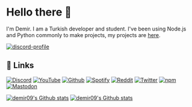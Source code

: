 # Hello there 👋
I'm Demir. I am a Turkish developer and student. I've been using Node.js and Python commonly to make projects, my projects are [here](https://github.com/demirdegerli?tab=repositories).

[![discord-profile](https://lanyard-profile-readme.vercel.app/api/793854348449939477)](https://discord.com/users/793854348449939477)

## 🔗 Links
[![Discord](https://img.shields.io/badge/discord-5865f2.svg?&style=for-the-badge&logo=discord&logoColor=white)](https://discord.com/users/793854348449939477)
[![YouTube](https://img.shields.io/badge/youtube-ff0000.svg?&style=for-the-badge&logo=youtube&logoColor=white)](https://youtube.com/channel/UCUDwGk-r2G5Vmj_mtv2QNIQ)
[![Github](https://img.shields.io/badge/github-171515.svg?&style=for-the-badge&logo=github&logoColor=white)](https://github.com/demirdegerli)
[![Spotify](https://img.shields.io/badge/spotify-1dd75f.svg?&style=for-the-badge&logo=spotify&logoColor=white)](https://open.spotify.com/user/tsv62vbya6ncgkd36aqr9ckbg)
[![Reddit](https://img.shields.io/badge/reddit-ff4500.svg?&style=for-the-badge&logo=reddit&logoColor=white)](https://reddit.com/u/demir09)
[![Twitter](https://img.shields.io/badge/twitter-1da1f2.svg?&style=for-the-badge&logo=twitter&logoColor=white)](https://twitter.com/demirdegerli)
[![npm](https://img.shields.io/badge/npm-eb3528.svg?&style=for-the-badge&logo=npm&logoColor=white)](https://npmjs.com/~demirdegerli)
[![Mastodon](https://img.shields.io/badge/mastodon-595aff.svg?&style=for-the-badge&logo=mastodon&logoColor=white)](https://mastodon.social/@demirdegerli)

[![demir09's Github stats](https://github-readme-stats.vercel.app/api/top-langs/?username=demirdegerli&theme=dark&count_private=true&show_icons=true&hide_border=true)](#)
[![demir09's Github stats](https://github-readme-stats.vercel.app/api?username=demirdegerli&count_private=true&show_icons=true&theme=dark&hide_border=true)](#)
